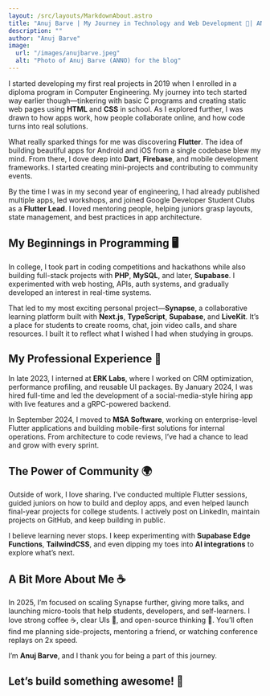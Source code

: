 ```yaml
---
layout: /src/layouts/MarkdownAbout.astro
title: "Anuj Barve | My Journey in Technology and Web Development 🚀| ANNO"
description: ""
author: "Anuj Barve"
image:
  url: "/images/anujbarve.jpeg"
  alt: "Photo of Anuj Barve (ANNO) for the blog"
---
```


I started developing my first real projects in 2019 when I enrolled in a diploma program in Computer Engineering. My journey into tech started way earlier though—tinkering with basic C programs and creating static web pages using **HTML** and **CSS** in school. As I explored further, I was drawn to how apps work, how people collaborate online, and how code turns into real solutions.

What really sparked things for me was discovering **Flutter**. The idea of building beautiful apps for Android and iOS from a single codebase blew my mind. From there, I dove deep into **Dart**, **Firebase**, and mobile development frameworks. I started creating mini-projects and contributing to community events.

By the time I was in my second year of engineering, I had already published multiple apps, led workshops, and joined Google Developer Student Clubs as a **Flutter Lead**. I loved mentoring people, helping juniors grasp layouts, state management, and best practices in app architecture.

## My Beginnings in Programming 🖥️

In college, I took part in coding competitions and hackathons while also building full-stack projects with **PHP**, **MySQL**, and later, **Supabase**. I experimented with web hosting, APIs, auth systems, and gradually developed an interest in real-time systems.

That led to my most exciting personal project—**Synapse**, a collaborative learning platform built with **Next.js**, **TypeScript**, **Supabase**, and **LiveKit**. It’s a place for students to create rooms, chat, join video calls, and share resources. I built it to reflect what I wished I had when studying in groups.

## My Professional Experience 💼

In late 2023, I interned at **ERK Labs**, where I worked on CRM optimization, performance profiling, and reusable UI packages. By January 2024, I was hired full-time and led the development of a social-media-style hiring app with live features and a gRPC-powered backend.

In September 2024, I moved to **MSA Software**, working on enterprise-level Flutter applications and building mobile-first solutions for internal operations. From architecture to code reviews, I’ve had a chance to lead and grow with every sprint.

## The Power of Community 🌍

Outside of work, I love sharing. I’ve conducted multiple Flutter sessions, guided juniors on how to build and deploy apps, and even helped launch final-year projects for college students. I actively post on LinkedIn, maintain projects on GitHub, and keep building in public.

I believe learning never stops. I keep experimenting with **Supabase Edge Functions**, **TailwindCSS**, and even dipping my toes into **AI integrations** to explore what’s next.

## A Bit More About Me ☕

In 2025, I’m focused on scaling Synapse further, giving more talks, and launching micro-tools that help students, developers, and self-learners. I love strong coffee ☕, clear UIs 🎨, and open-source thinking 🧠. You’ll often find me planning side-projects, mentoring a friend, or watching conference replays on 2x speed.

I’m **Anuj Barve**, and I thank you for being a part of this journey.

## Let’s build something awesome! 🚀
